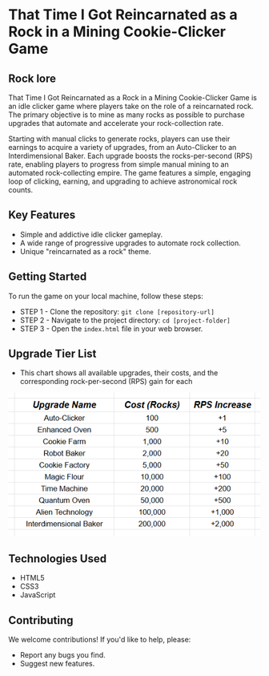 # That Time I Got Reincarnated as a Rock in a Mining Cookie-Clicker Game

## Rock lore

That Time I Got Reincarnated as a Rock in a Mining Cookie-Clicker Game is an idle clicker game where players take on the role of a reincarnated rock. The primary objective is to mine as many rocks as possible to purchase upgrades that automate and accelerate your rock-collection rate.

Starting with manual clicks to generate rocks, players can use their earnings to acquire a variety of upgrades, from an Auto-Clicker to an Interdimensional Baker. Each upgrade boosts the rocks-per-second (RPS) rate, enabling players to progress from simple manual mining to an automated rock-collecting empire. The game features a simple, engaging loop of clicking, earning, and upgrading to achieve astronomical rock counts.

## Key Features

- Simple and addictive idle clicker gameplay.
- A wide range of progressive upgrades to automate rock collection.
- Unique "reincarnated as a rock" theme.

## Getting Started

To run the game on your local machine, follow these steps:
- STEP 1 - Clone the repository: `git clone [repository-url]`
- STEP 2 - Navigate to the project directory: `cd [project-folder]`
- STEP 3 - Open the `index.html` file in your web browser.

## Upgrade Tier List

- This chart shows all available upgrades, their costs, and the corresponding rock-per-second (RPS) gain for each
<div align="center">

![Upgrade Tier List](./tierlist.png)

</div>

## Technologies Used

- HTML5
- CSS3
- JavaScript

## Contributing
 
We welcome contributions! If you'd like to help, please:
- Report any bugs you find.
- Suggest new features.
